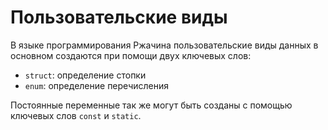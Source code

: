 # Пользовательские виды

В языке программирования Ржачина пользовательские виды данных
в основном создаются при помощи двух ключевых слов:

* `struct`: определение стопки
* `enum`: определение перечисления

Постоянные переменные так же могут быть созданы с помощью ключевых слов `const` и `static`.